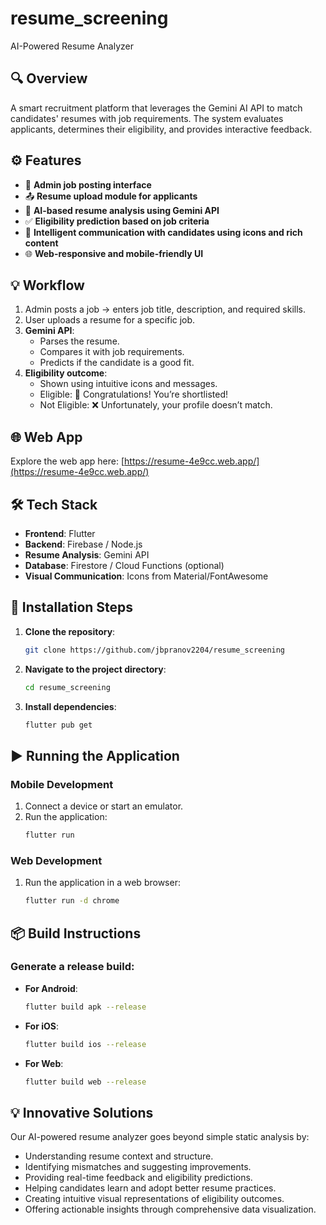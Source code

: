 # resume_screening

AI-Powered Resume Analyzer

## 🔍 Overview

A smart recruitment platform that leverages the Gemini AI API to match candidates' resumes with job requirements. The system evaluates applicants, determines their eligibility, and provides interactive feedback.

## ⚙️ Features

- 📝 **Admin job posting interface**
- 📤 **Resume upload module for applicants**
- 🤖 **AI-based resume analysis using Gemini API**
- ✅ **Eligibility prediction based on job criteria**
- 💬 **Intelligent communication with candidates using icons and rich content**
- 🌐 **Web-responsive and mobile-friendly UI**

## 💡 Workflow

1. Admin posts a job → enters job title, description, and required skills.
2. User uploads a resume for a specific job.
3. **Gemini API**:
   - Parses the resume.
   - Compares it with job requirements.
   - Predicts if the candidate is a good fit.
4. **Eligibility outcome**:
   - Shown using intuitive icons and messages.
   - Eligible: 🌟 Congratulations! You’re shortlisted!
   - Not Eligible: ❌ Unfortunately, your profile doesn’t match.

## 🌐 Web App

Explore the web app here: [https://resume-4e9cc.web.app/](https://resume-4e9cc.web.app/)

## 🛠️ Tech Stack

- **Frontend**: Flutter
- **Backend**: Firebase / Node.js
- **Resume Analysis**: Gemini API
- **Database**: Firestore / Cloud Functions (optional)
- **Visual Communication**: Icons from Material/FontAwesome

## 🚀 Installation Steps

1. **Clone the repository**:

   ```bash
   git clone https://github.com/jbpranov2204/resume_screening
   ```

2. **Navigate to the project directory**:

   ```bash
   cd resume_screening
   ```

3. **Install dependencies**:
   ```bash
   flutter pub get
   ```

## ▶️ Running the Application

### Mobile Development

1. Connect a device or start an emulator.
2. Run the application:
   ```bash
   flutter run
   ```

### Web Development

1. Run the application in a web browser:
   ```bash
   flutter run -d chrome
   ```

## 📦 Build Instructions

### Generate a release build:

- **For Android**:
  ```bash
  flutter build apk --release
  ```
- **For iOS**:
  ```bash
  flutter build ios --release
  ```
- **For Web**:
  ```bash
  flutter build web --release
  ```

## 💡 Innovative Solutions

Our AI-powered resume analyzer goes beyond simple static analysis by:

- Understanding resume context and structure.
- Identifying mismatches and suggesting improvements.
- Providing real-time feedback and eligibility predictions.
- Helping candidates learn and adopt better resume practices.
- Creating intuitive visual representations of eligibility outcomes.
- Offering actionable insights through comprehensive data visualization.


